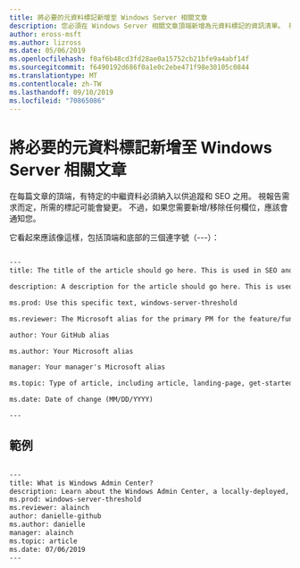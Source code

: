 ```yaml
---
title: 將必要的元資料標記新增至 Windows Server 相關文章
description: 您必須在 Windows Server 相關文章頂端新增為元資料標記的資訊清單。 視您的報告和小組需求而定，所需的標記可能會有所變更。
author: eross-msft
ms.author: lizross
ms.date: 05/06/2019
ms.openlocfilehash: f0af6b48cd3fd28ae0a15752cb21bfe9a4abf14f
ms.sourcegitcommit: f6490192d686f0a1e0c2ebe471f98e30105c0844
ms.translationtype: MT
ms.contentlocale: zh-TW
ms.lasthandoff: 09/10/2019
ms.locfileid: "70865086"
---
```

# <a name="add-the-required-metadata-tags-to-your-windows-server-related-article"></a>將必要的元資料標記新增至 Windows Server 相關文章

在每篇文章的頂端，有特定的中繼資料必須納入以供追蹤和 SEO 之用。 視報告需求而定，所需的標記可能會變更。 不過，如果您需要新增/移除任何欄位，應該會通知您。

它看起來應該像這樣，包括頂端和底部的三個連字號（---）：

```markdown

---
title: The title of the article should go here. This is used in SEO and search results.

description: A description for the article should go here. This is used in search results, to provide users with information about whether the article has the information they're looking for.

ms.prod: Use this specific text, windows-server-threshold

ms.reviewer: The Microsoft alias for the primary PM for the feature/functionality

author: Your GitHub alias

ms.author: Your Microsoft alias

manager: Your manager's Microsoft alias

ms.topic: Type of article, including article, landing-page, get-started-article, or reference

ms.date: Date of change (MM/DD/YYYY)

---

```

## <a name="example"></a>範例

```markdown

---
title: What is Windows Admin Center?
description: Learn about the Windows Admin Center, a locally-deployed, browser-based management tool set that lets you manage your Windows Servers with no Azure or cloud dependency.
ms.prod: windows-server-threshold
ms.reviewer: alainch
author: danielle-github
ms.author: danielle
manager: alainch
ms.topic: article
ms.date: 07/06/2019
---

```